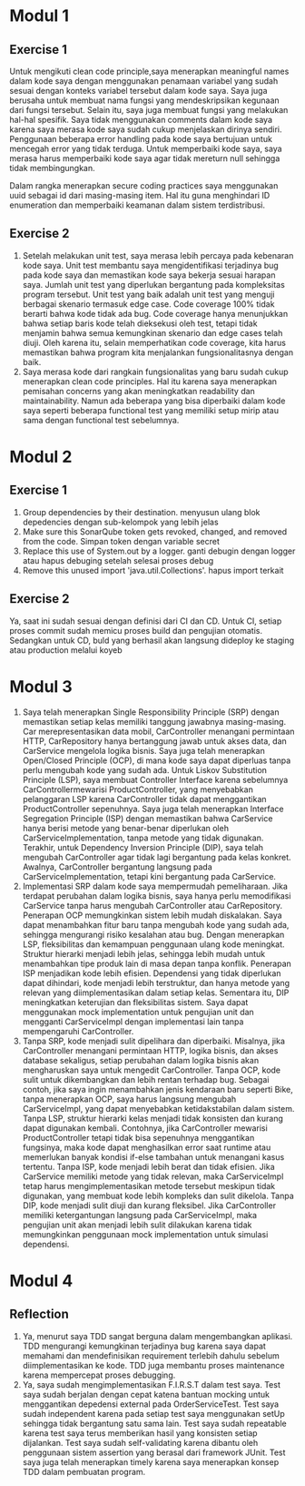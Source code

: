 # Modul 1
## Exercise 1
Untuk mengikuti clean code principle,saya menerapkan meaningful names dalam kode saya dengan menggunakan penamaan variabel yang sudah sesuai dengan konteks variabel tersebut dalam kode saya. Saya juga berusaha untuk membuat nama fungsi yang mendeskripsikan kegunaan dari fungsi tersebut. Selain itu, saya juga membuat fungsi yang melakukan hal-hal spesifik. Saya tidak menggunakan comments dalam kode saya karena saya merasa kode saya sudah cukup menjelaskan dirinya sendiri. Penggunaan beberapa error handling pada kode saya bertujuan untuk mencegah error yang tidak terduga. Untuk memperbaiki kode saya, saya merasa harus memperbaiki kode saya agar tidak mereturn null sehingga tidak membingungkan.

Dalam rangka menerapkan secure coding practices saya menggunakan uuid sebagai id dari masing-masing item. Hal itu guna menghindari ID enumeration dan memperbaiki keamanan dalam sistem terdistribusi.

## Exercise 2
1. Setelah melakukan unit test, saya merasa lebih percaya pada kebenaran kode saya. Unit test membantu saya mengidentifikasi terjadinya bug pada kode saya dan memastikan kode saya bekerja sesuai harapan saya. Jumlah unit test yang diperlukan bergantung pada kompleksitas program tersebut. Unit test yang baik adalah unit test yang menguji berbagai skenario termasuk edge case. Code coverage 100% tidak berarti bahwa kode tidak ada bug. Code coverage hanya menunjukkan bahwa setiap baris kode telah dieksekusi oleh test, tetapi tidak menjamin bahwa semua kemungkinan skenario dan edge cases telah diuji. Oleh karena itu, selain memperhatikan code coverage, kita harus memastikan bahwa program kita menjalankan fungsionalitasnya dengan baik.
2. Saya merasa kode dari rangkain fungsionalitas yang baru sudah cukup menerapkan clean code principles. Hal itu karena saya menerapkan pemisahan concerns yang akan meningkatkan readability dan maintainability. Namun ada beberapa yang bisa diperbaiki dalam kode saya seperti beberapa functional test yang memiliki setup mirip atau sama dengan functional test sebelumnya.

# Modul 2
## Exercise 1
1. Group dependencies by their destination.
menyusun ulang blok depedencies dengan sub-kelompok yang lebih jelas
2. Make sure this SonarQube token gets revoked, changed, and removed from the code.
Simpan token dengan variable secret
3. Replace this use of System.out by a logger.
ganti debugin dengan logger atau hapus debuging setelah selesai proses debug
4. Remove this unused import 'java.util.Collections'.
hapus import terkait

## Exercise 2
Ya, saat ini sudah sesuai dengan definisi dari CI dan CD. Untuk CI, setiap proses commit sudah memicu proses build dan pengujian otomatis. Sedangkan untuk CD, buld yang berhasil akan langsung dideploy ke staging atau production melalui koyeb

# Modul 3
1. Saya telah menerapkan Single Responsibility Principle (SRP) dengan memastikan setiap kelas memiliki tanggung jawabnya masing-masing. Car merepresentasikan data mobil, CarController menangani permintaan HTTP, CarRepository hanya bertanggung jawab untuk akses data, dan CarService mengelola logika bisnis. Saya juga telah menerapkan Open/Closed Principle (OCP), di mana kode saya dapat diperluas tanpa perlu mengubah kode yang sudah ada. Untuk Liskov Substitution Principle (LSP), saya membuat Controller Interface karena sebelumnya CarControllermewarisi ProductController, yang menyebabkan pelanggaran LSP karena CarController tidak dapat menggantikan ProductController sepenuhnya. Saya juga telah menerapkan Interface Segregation Principle (ISP) dengan memastikan bahwa CarService hanya berisi metode yang benar-benar diperlukan oleh CarServiceImplementation, tanpa metode yang tidak digunakan. Terakhir, untuk Dependency Inversion Principle (DIP), saya telah mengubah CarController agar tidak lagi bergantung pada kelas konkret. Awalnya, CarController bergantung langsung pada CarServiceImplementation, tetapi kini bergantung pada CarService.
2. Implementasi SRP dalam kode saya mempermudah pemeliharaan. Jika terdapat perubahan dalam logika bisnis, saya hanya perlu memodifikasi CarService tanpa harus mengubah CarController atau CarRepository. Penerapan OCP memungkinkan sistem lebih mudah diskalakan. Saya dapat menambahkan fitur baru tanpa mengubah kode yang sudah ada, sehingga mengurangi risiko kesalahan atau bug. Dengan menerapkan LSP, fleksibilitas dan kemampuan penggunaan ulang kode meningkat. Struktur hierarki menjadi lebih jelas, sehingga lebih mudah untuk menambahkan tipe produk lain di masa depan tanpa konflik. Penerapan ISP menjadikan kode lebih efisien. Dependensi yang tidak diperlukan dapat dihindari, kode menjadi lebih terstruktur, dan hanya metode yang relevan yang diimplementasikan dalam setiap kelas. Sementara itu, DIP meningkatkan keterujian dan fleksibilitas sistem. Saya dapat menggunakan mock implementation untuk pengujian unit dan mengganti CarServiceImpl dengan implementasi lain tanpa mempengaruhi CarController.
3. Tanpa SRP, kode menjadi sulit dipelihara dan diperbaiki. Misalnya, jika CarController menangani permintaan HTTP, logika bisnis, dan akses database sekaligus, setiap perubahan dalam logika bisnis akan mengharuskan saya untuk mengedit CarController. Tanpa OCP, kode sulit untuk dikembangkan dan lebih rentan terhadap bug. Sebagai contoh, jika saya ingin menambahkan jenis kendaraan baru seperti Bike, tanpa menerapkan OCP, saya harus langsung mengubah CarServiceImpl, yang dapat menyebabkan ketidakstabilan dalam sistem. Tanpa LSP, struktur hierarki kelas menjadi tidak konsisten dan kurang dapat digunakan kembali. Contohnya, jika CarController mewarisi ProductController tetapi tidak bisa sepenuhnya menggantikan fungsinya, maka kode dapat menghasilkan error saat runtime atau memerlukan banyak kondisi if-else tambahan untuk menangani kasus tertentu. Tanpa ISP, kode menjadi lebih berat dan tidak efisien. Jika CarService memiliki metode yang tidak relevan, maka CarServiceImpl tetap harus mengimplementasikan metode tersebut meskipun tidak digunakan, yang membuat kode lebih kompleks dan sulit dikelola. Tanpa DIP, kode menjadi sulit diuji dan kurang fleksibel. Jika CarController memiliki ketergantungan langsung pada CarServiceImpl, maka pengujian unit akan menjadi lebih sulit dilakukan karena tidak memungkinkan penggunaan mock implementation untuk simulasi dependensi.

# Modul 4
## Reflection
1. Ya, menurut saya TDD sangat berguna dalam mengembangkan aplikasi. TDD mengurangi kemungkinan terjadinya bug karena saya dapat memahami dan mendefinisikan requirement terlebih dahulu sebelum diimplementasikan ke kode. TDD juga membantu proses maintenance karena mempercepat proses debugging.
2. Ya, saya sudah mengimplementasikan F.I.R.S.T dalam test saya. Test saya sudah berjalan dengan cepat katena bantuan mocking untuk menggantikan depedensi external pada OrderServiceTest. Test saya sudah independent karena pada setiap test saya menggunakan setUp sehingga tidak bergantung satu sama lain. Test saya sudah repeatable karena test saya terus memberikan hasil yang konsisten setiap dijalankan. Test saya sudah self-validating karena dibantu oleh penggunaan sistem assertion yang berasal dari framework JUnit. Test saya juga telah menerapkan timely karena saya menerapkan konsep TDD dalam pembuatan program. 